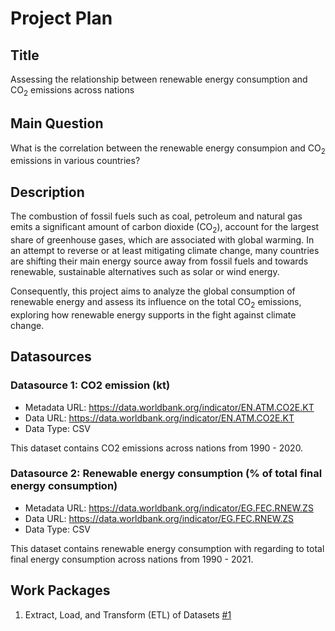 # Project Plan

## Title
<!-- Give your project a short title. -->
Assessing the relationship between renewable energy consumption and CO<sub>2</sub> emissions across nations

## Main Question

<!-- Think about one main question you want to answer based on the data. -->
What is the correlation between the renewable energy consumpion and CO<sub>2</sub> emissions in various countries?

## Description

<!-- Describe your data science project in max. 200 words. Consider writing about why and how you attempt it. -->
The combustion of fossil fuels such as coal, petroleum and natural gas emits a significant amount of carbon dioxide (CO<sub>2</sub>), account for the largest share of greenhouse gases, which are associated with global warming. In an attempt to reverse or at least mitigating climate change, many countries are shifting their main energy source away from fossil fuels and towards renewable, sustainable alternatives such as solar or wind energy. 

Consequently, this project aims to analyze the global consumption of renewable energy and assess its influence on the total CO<sub>2</sub> emissions, exploring how renewable energy supports in the fight against climate change.

## Datasources

<!-- Describe each datasources you plan to use in a section. Use the prefic "DatasourceX" where X is the id of the datasource. -->

### Datasource 1: CO2 emission (kt)
* Metadata URL: https://data.worldbank.org/indicator/EN.ATM.CO2E.KT
* Data URL: https://data.worldbank.org/indicator/EN.ATM.CO2E.KT
* Data Type: CSV

This dataset contains CO2 emissions across nations from 1990 - 2020.

### Datasource 2: Renewable energy consumption (% of total final energy consumption)
* Metadata URL: https://data.worldbank.org/indicator/EG.FEC.RNEW.ZS
* Data URL: https://data.worldbank.org/indicator/EG.FEC.RNEW.ZS
* Data Type: CSV

This dataset contains renewable energy consumption with regarding to total final energy consumption across nations from 1990 - 2021.

## Work Packages

<!-- List of work packages ordered sequentially, each pointing to an issue with more details. -->

1. Extract, Load, and Transform (ETL) of Datasets [#1][i1]

[i1]: https://github.com/nathan-vo810/FAU_MADE_SS24/issues/1
